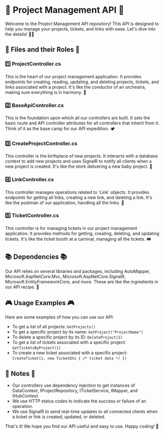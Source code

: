 # 🚀 Project Management API 🚀

Welcome to the Project Management API repository! This API is designed to help you manage your projects, tickets, and links with ease. Let's dive into the details! 🏊‍♂️

## 📁 Files and their Roles 📁

### 1️⃣ ProjectController.cs

This is the heart of our project management application. It provides endpoints for creating, reading, updating, and deleting projects, tickets, and links associated with a project. It's like the conductor of an orchestra, making sure everything is in harmony. 🎵

### 2️⃣ BaseApiController.cs

This is the foundation upon which all our controllers are built. It sets the basic route and API controller attributes for all controllers that inherit from it. Think of it as the base camp for our API expedition. 🏕️

### 3️⃣ CreateProjectController.cs

This controller is the birthplace of new projects. It interacts with a database context to add new projects and uses SignalR to notify all clients when a new project is created. It's like the stork delivering a new baby project. 🍼

### 4️⃣ LinkController.cs

This controller manages operations related to 'Link' objects. It provides endpoints for getting all links, creating a new link, and deleting a link. It's like the postman of our application, handling all the links. 💌

### 5️⃣ TicketController.cs

This controller is for managing tickets in our project management application. It provides methods for getting, creating, deleting, and updating tickets. It's like the ticket booth at a carnival, managing all the tickets. 🎟️

## 📚 Dependencies 📚

Our API relies on several libraries and packages, including AutoMapper, Microsoft.AspNetCore.Mvc, Microsoft.AspNetCore.SignalR, Microsoft.EntityFrameworkCore, and more. These are like the ingredients in our API recipe. 🍲

## 🎮 Usage Examples 🎮

Here are some examples of how you can use our API:

- To get a list of all projects: `GetProjects()`
- To get a specific project by its name: `GetProject("ProjectName")`
- To delete a specific project by its ID: `DeleteProject(1)`
- To get a list of tickets associated with a specific project: `GetTicketsByProject(1)`
- To create a new ticket associated with a specific project: `CreateTicket(1, new TicketDto { /* ticket data */ })`

## 📝 Notes 📝

- Our controllers use dependency injection to get instances of DataContext, IProjectRepository, ITicketService, IMapper, and IHubContext.
- We use HTTP status codes to indicate the success or failure of an operation.
- We use SignalR to send real-time updates to all connected clients when a ticket or link is created, updated, or deleted.

That's it! We hope you find our API useful and easy to use. Happy coding! 🎉
